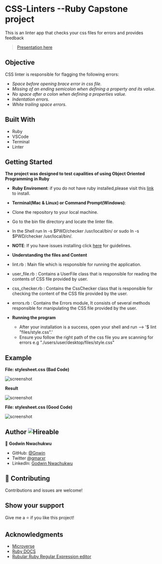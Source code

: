 # CSS-Linters --Ruby Capstone project
This is an linter app that checks your css files for errors and provides feedback

 > [Presentation here](https://www.loom.com/share/d045862f377b47529a12c81d88db8845)

 ## Objective
 CSS linter is responsible for flagging the following errors:
  - *Space before opening brace error in css file.*
  - *Missing of an ending semicolon when defining a property and its value.*
  - *No space after a colon when defining a properties value.*
  - *Indentation errors.*
  - *White trailing space errors.*

 ## Built With

- Ruby
- VSCode
- Terminal
- Linter

## Getting Started

**The project was designed to test capalities of using Object Oriented Programming in Ruby**
- **Ruby Enviroment**: if you do not have ruby installed,please visit this [link](https://www.ruby-lang.org/en/documentation/installation/) to install.

- **Terminal(Mac & Linux) or Command Prompt(Windows)**:
 - Clone the repository to your local machine.
 - Go to the bin file directory and locate the linter file.
 - In the Shell run ln -s $PWD/checker /usr/local/bin/ or sudo ln -s $PWD/checker /usr/local/bin/.
 - **NOTE**: If you have issues installing click [here](https://commandercoriander.net/blog/2013/02/16/making-a-ruby-script-executable/) for guidelines.

- **Understanding the files and Content**
 - lint.rb : Main file which is responsible for running the application.
 - user_file.rb : Contains a UserFile class that is responsible for reading the contents of CSS file provided by user.
 - css_checker.rb : Contains the CssChecker class that is responsible for checking the content of the CSS file provided by the user.
 - errors.rb : Contains the Errors module, It consists of several methods responsible for manipulating the CSS file provided by the user.


- **Running the program**
  - After your installation is a success, open your shell and run --> '$ lint "files/style.css".'
  - Ensure you follow the right path of the css file you are scanning for errors e.g "./users/user/desktop/files/style.css"

## Example
**File: stylesheet.css (Bad Code)**

![screenshot]()

**Result**

![screenshot]()

**File: stylesheet.css (Good Code)**

![screenshot]()

## Author ![Hireable](https://img.shields.io/badge/HIREABLE-YES-yellowgreen&?style=for-the-badge)

👤 **Godwin Nwachukwu**

- GitHub: [@Gnwin](https://github.com/Gnwin)
- Twitter [@gmarxr](https://twitter.com/gmarxr)
- LinkedIn: [Godwin Nwachukwu](https://www.linkedin.com/in/n-gwin/)

## 🤝 Contributing

Contributions and issues are welcome!
## Show your support

Give me a ⭐️ if you like this project!

## Acknowledgments

- [Microverse](microverse.org)
- [Ruby DOCS](https://ruby-doc.org/stdlib-2.6.1/libdoc/strscan/rdoc/StringScanner.html)
- [Rubular Ruby Regular Expression editor](https://rubular.com/)